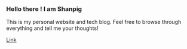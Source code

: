 ### Hello there ! I am **Shanpig**

This is my personal website and tech blog. Feel free to browse through everything and tell me your thoughts!

[Link](https://shanpig.com)
